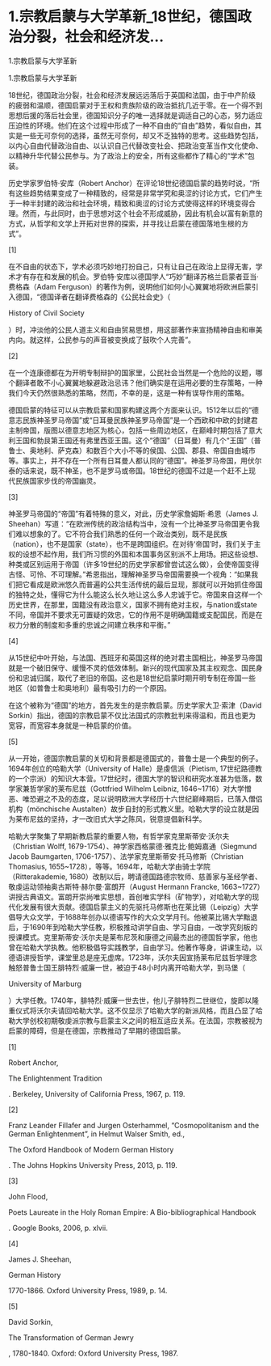 # 1.宗教启蒙与大学革新_18世纪，德国政治分裂，社会和经济发...

1.宗教启蒙与大学革新

1.宗教启蒙与大学革新

18世纪，德国政治分裂，社会和经济发展远远落后于英国和法国，由于中产阶级的疲弱和温顺，德国启蒙对于王权和贵族阶级的政治抵抗几近于零。在一个得不到思想后援的落后社会里，德国知识分子的唯一选择就是调适自己的心态，努力适应压迫性的环境。他们在这个过程中形成了一种不自由的“自由”趋势，看似自由，其实是一些无可奈何的选择，虽然无可奈何，却又不乏独特的思考。这些趋势包括，以内心自由代替政治自由、以认识自己代替改变社会、把政治变革当作文化使命、以精神升华代替公民参与。为了政治上的安全，所有这些都作了精心的“学术”包装。

历史学家罗伯特·安库（Robert Anchor）在评论18世纪德国启蒙的趋势时说，“所有这些趋势结果变成了一种精致的，经常是非常学究和奥涩的讨论方式，它们产生于一种半封建的政治和社会环境，精致和奥涩的讨论方式使得这样的环境变得合理。然而，与此同时，由于思想对这个社会不形成威胁，因此有机会以富有新意的方式，从哲学和文学上开拓对世界的探索，并寻找让启蒙在德国落地生根的方式”。

[1]

在不自由的状态下，学术必须巧妙地打扮自己，只有让自己在政治上显得无害，学术才有存在和发展的机会。罗伯特·安库以德国学人“巧妙”翻译苏格兰启蒙者亚当·费格森（Adam Ferguson）的著作为例，说明他们如何小心翼翼地将欧洲启蒙引入德国，“德国译者在翻译费格森的《公民社会史》（

History of Civil Society

）时，冲淡他的公民人道主义和自由贸易思想，用这部著作来宣扬精神自由和审美内向。就这样，公民参与的声音被变换成了鼓吹个人完善”。

[2]

在一个连康德都在为开明专制辩护的国家里，公民社会当然是一个危险的议题，哪个翻译者敢不小心翼翼地躲避政治忌讳？他们确实是在运用必要的生存策略，一种我们今天仍然很熟悉的策略，然而，不幸的是，这是一种有误导作用的策略。

德国启蒙的特征可以从宗教启蒙和国家构建这两个方面来认识。1512年以后的“德意志民族神圣罗马帝国”或“日耳曼民族神圣罗马帝国”是一个西欧和中欧的封建君主制帝国，版图以德意志地区为核心，包括一些周边地区，在巅峰时期包括了意大利王国和勃艮第王国还有弗里西亚王国。这个“德国”（日耳曼）有几个“王国”（普鲁士、奥地利、萨克森）和数百个大小不等的侯国、公国、郡县、帝国自由城市等。事实上，并不存在一个所有日耳曼人都认同的“德国”。神圣罗马帝国，用伏尔泰的话来说，既不神圣，也不是罗马或帝国。18世纪的德国不过是一个赶不上现代民族国家步伐的帝国幽灵。

[3]

神圣罗马帝国的“帝国”有着特殊的意义，对此，历史学家詹姆斯·希恩（James J. Sheehan）写道：“在欧洲传统的政治结构当中，没有一个比神圣罗马帝国更令我们难以想象的了。它不符合我们熟悉的任何一个政治类别，既不是民族（nation），也不是国家（state），也不是跨国组织。在对待‘帝国’时，我们关于主权的设想不起作用，我们所习惯的外国和本国事务区别派不上用场。把这些设想、种类或区别运用于帝国（许多19世纪的历史学家都曾尝试这么做），会使帝国变得古怪、可怜、不可理解。”希恩指出，理解神圣罗马帝国需要换一个视角：“如果我们把它看成是欧洲悠久而普遍的公共生活传统的最后显现，那就可以开始抓住帝国的独特之处，懂得它为什么能这么长久地让这么多人忠诚于它。帝国来自这样一个历史世界，在那里，国籍没有政治意义，国家不拥有绝对主权，与nation或state不同，帝国并不要求无可置疑的效忠，它的作用不是明确国籍或支配国民，而是在权力分散的制度和多重的忠诚之间建立秩序和平衡。”

[4]

从15世纪中叶开始，与法国、西班牙和英国这样的绝对君主国相比，神圣罗马帝国就是一个破旧保守、缓慢不灵的低效体制。新兴的现代国家及其主权观念、国民身份和忠诚归属，取代了老旧的帝国。这也是18世纪启蒙时期开明专制在帝国一些地区（如普鲁士和奥地利）最有吸引力的一个原因。

在这个被称为“德国”的地方，首先发生的是宗教启蒙。历史学家大卫·索津（David Sorkin）指出，德国的宗教启蒙不仅比法国式的宗教批判来得温和，而且也更为宽容，而宽容本身就是一种启蒙的价值。

[5]

从一开始，德国宗教启蒙的关切和背景都是德国式的，普鲁士是一个典型的例子。1694年创立的哈勒大学（University of Halle）是虔信派（Pietism, 17世纪路德教的一个宗派）的知识大本营。17世纪时，德国大学的智识和研究水准甚为低落，数学家兼哲学家的莱布尼兹（Gottfried Wilhelm Leibniz, 1646~1716）对大学憎恶、唯恐避之不及的态度，足以说明欧洲大学经历十六世纪巅峰期后，已落入僧侣机构（mönchische Austalten）故步自封的形式教义里。哈勒大学的设立就是因为莱布尼兹的坚持，才一改旧式大学之陈风，锐意提倡新科学。

哈勒大学聚集了早期新教启蒙的重要人物，有哲学家克里斯蒂安·沃尔夫（Christian Wolff, 1679-1754）、神学家西格蒙德·雅克比·鲍姆嘉通（Siegmund Jacob Baumgarten, 1706-1757）、法学家克里斯蒂安·托马修斯（Christian Thomasius, 1655~1728），等等。1694年，哈勒大学由骑士学院（Ritterakademie, 1680）改制以后，聘请德国路德宗牧师、慈善家与圣经学者、敬虔运动领袖奥古斯特·赫尔曼·富朗开（August Hermann Francke, 1663~1727）讲授古典语文。富朗开崇尚唯实思想，首创唯实学科（矿物学），对哈勒大学的现代化发展有很大贡献。德国启蒙主义的先驱托马修斯也在莱比锡（Leipzig）大学倡导大众文学，于1688年创办以德语写作的大众文学月刊。他被莱比锡大学黜退后，于1690年到哈勒大学任教，积极推动讲学自由、学习自由，一改学究刻板的授课模式。克里斯蒂安·沃尔夫是莱布尼茨和康德之间最杰出的德国哲学家，他也曾在哈勒大学执教。他积极倡导实践教学，自由学习。他著作等身，讲课生动，以德语讲授哲学，课堂里总是座无虚席。1723年，沃尔夫因宣扬莱布尼兹哲学理念触怒普鲁士国王腓特烈·威廉一世，被迫于48小时内离开哈勒大学，到马堡（

University of Marburg

）大学任教。1740年，腓特烈·威廉一世去世，他儿子腓特烈二世继位，旋即以隆重仪式将沃尔夫请回哈勒大学。这不仅显示了哈勒大学的新派风格，而且凸显了哈勒大学创校初期敬虔派宗教与启蒙主义之间的相互适应关系。在法国，宗教被视为启蒙的障碍，但是在德国，宗教推动了早期的德国启蒙。

[1]

Robert Anchor,

The Enlightenment Tradition

. Berkeley, University of California Press, 1967, p. 119.

[2]

Franz Leander Fillafer and Jurgen Osterhammel, “Cosmopolitanism and the German Enlightenment”, in Helmut Walser Smith, ed.,

The Oxford Handbook of Modern German History

. The Johns Hopkins University Press, 2013, p. 119.

[3]

John Flood,

Poets Laureate in the Holy Roman Empire: A Bio-bibliographical Handbook

. Google Books, 2006, p. xlvii.

[4]

James J. Sheehan,

German History

1770-1866. Oxford University Press, 1989, p. 14.

[5]

David Sorkin,

The Transformation of German Jewry

, 1780-1840. Oxford: Oxford University Press, 1987.
